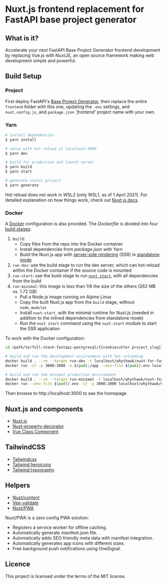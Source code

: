 # Nuxt.js frontend replacement for FastAPI base project generator

## What is it?

Accelerate your next FastAPI Base Project Generator frontend development by replacing Vue.js with NuxtJS, an open source framework making web development simple and powerful.

## Build Setup

### Project

First deploy FastAPI's [Base Project Generator](https://github.com/tiangolo/full-stack-fastapi-postgresql), then replace the entire `frontend` folder with this one, updating the `.env` settings, and `nuxt.config.js`, and `package.json` <i>'frontend'</i> project name with your own.

### Yarn

```bash
# install dependencies
$ yarn install

# serve with hot reload at localhost:3000
$ yarn dev

# build for production and launch server
$ yarn build
$ yarn start

# generate static project
$ yarn generate
```

Hot reload does not work in WSL2 (only WSL1, as of 1 April 2021). For detailed explanation on how things work, check out [Nuxt.js docs](https://nuxtjs.org).

### Docker

A [Docker](https://www.docker.com/) configuration is also provided. The _Dockerfile_ is divided into four [build stages](https://docs.docker.com/develop/develop-images/multistage-build/):

1. `build`:
   - Copy files from the repo into the Docker container
   - Install dependencies from _package.json_ with Yarn
   - Build the Nuxt.js app with [server-side rendering](https://nuxtjs.org/docs/2.x/concepts/server-side-rendering) (SSR) in [standalone mode](https://nuxtjs.org/docs/2.x/configuration-glossary/configuration-build#standalone)
2. `run-dev`: use the build stage to run the dev server, which can hot-reload within the Docker container if the source code is mounted
3. `run-start`: use the build stage to run [`nuxt start`](https://nuxtjs.org/docs/2.x/get-started/commands), with all dependencies from the build
4. `run-minimal`: this image is less than 1/6 the size of the others (262 MB vs. 1.72 GB)
   - Pull a Node.js image running on Alpine Linux
   - Copy the built Nuxt.js app from the `build` stage, without `node_modules`
   - Install `nuxt-start`, with the minimal runtime for Nuxt.js (needed in addition to the inlined dependencies from standalone mode)
   - Run the `nuxt start` command using the `nuxt-start` module to start the SSR application

To work with the Docker configuration:

```sh
cd /path/to/full-stack-fastapi-postgresql/{{cookiecutter.project_slug}}/frontend

# build and run the development environment with hot-reloading
docker build . --rm --target run-dev -t localhost/whythawk/nuxt-for-fastapi:run-dev
docker run -it -p 3000:3000 -v $(pwd):/app --env-file $(pwd)/.env localhost/whythawk/nuxt-for-fastapi:run-dev

# build and run the minimal production environment
docker build . --rm --target run-minimal -t localhost/whythawk/nuxt-for-fastapi:run-minimal
docker run --env-file $(pwd)/.env -it -p 3000:3000 localhost/whythawk/nuxt-for-fastapi:run-minimal
```

Then browse to http://localhost:3000 to see the homepage.

## Nuxt.js and components

- [Nuxt.js](https://nuxtjs.org/)
- [Nuxt-property-decorator](https://github.com/nuxt-community/nuxt-property-decorator)
- [Vue Class Component](https://class-component.vuejs.org/)

## TailwindCSS

- [Tailwindcss](https://tailwindcss.com/)
- [Tailwind heroicons](https://heroicons.com/)
- [Tailwind typography](https://github.com/tailwindlabs/tailwindcss-typography)

## Helpers

- [Nuxt/content](https://content.nuxtjs.org/)
- [Vee-validate](https://vee-validate.logaretm.com/v3/)
- [Nuxt/PWA](https://pwa.nuxtjs.org/)

Nuxt/PWA is a zero config PWA solution:

- Registers a service worker for offline caching.
- Automatically generate manifest.json file.
- Automatically adds SEO friendly meta data with manifest integration.
- Automatically generates app icons with different sizes.
- Free background push notifications using OneSignal.

## Licence

This project is licensed under the terms of the MIT license.
